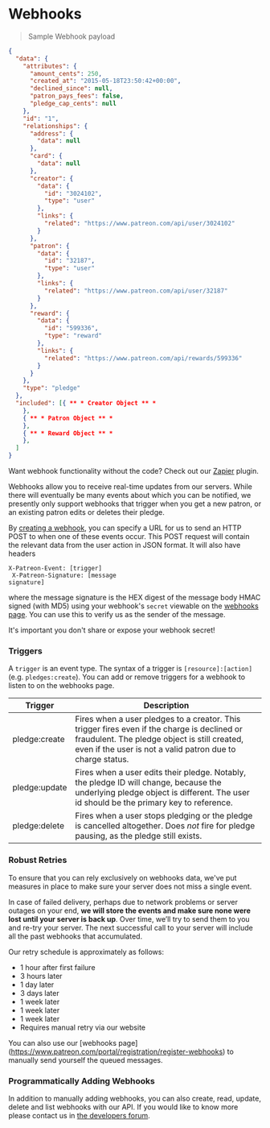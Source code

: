 # Webhooks

> Sample Webhook payload

```json
{
  "data": {
    "attributes": {
      "amount_cents": 250,
      "created_at": "2015-05-18T23:50:42+00:00",
      "declined_since": null,
      "patron_pays_fees": false,
      "pledge_cap_cents": null
    },
    "id": "1",
    "relationships": {
      "address": {
        "data": null
      },
      "card": {
        "data": null
      },
      "creator": {
        "data": {
          "id": "3024102",
          "type": "user"
        },
        "links": {
          "related": "https://www.patreon.com/api/user/3024102"
        }
      },
      "patron": {
        "data": {
          "id": "32187",
          "type": "user"
        },
        "links": {
          "related": "https://www.patreon.com/api/user/32187"
        }
      },
      "reward": {
        "data": {
          "id": "599336",
          "type": "reward"
        },
        "links": {
          "related": "https://www.patreon.com/api/rewards/599336"
        }
      }
    },
    "type": "pledge"
  },
  "included": [{ ** * Creator Object ** *
    },
    { ** * Patron Object ** *
    },
    { ** * Reward Object ** *
    },
  ]
}
```
<aside class="notice">
Want webhook functionality without the code? Check out our <a href="#zapier">Zapier</a> plugin.
</aside>

Webhooks allow you to receive real-time updates from our servers.
While there will eventually be many events about which you can be notified,
we presently only support webhooks that trigger when you get a new patron, or an existing patron edits or deletes their pledge.

By [creating a webhook](https://www.patreon.com/portal/registration/register-webhooks),
you can specify a URL for us to send an HTTP POST to when one of these events occur.
This POST request will contain the relevant data from the user action in JSON format. It will also have headers

<code>X-Patreon-Event: [trigger]<br>
X-Patreon-Signature: [message signature]</code>

where the message signature is the HEX digest of the message body HMAC signed (with MD5)
using your webhook's `secret` viewable on the [webhooks page](https://www.patreon.com/platform/documentation/webhooks).
You can use this to verify us as the sender of the message.

<aside class="warning">
It's important you don't share or expose your webhook secret!
</aside>

### Triggers

A `trigger` is an event type. The syntax of a trigger is `[resource]:[action]` (e.g. `pledges:create`). You can add or remove triggers for a webhook to listen to on the webhooks page.

Trigger | Description
------- | -----------
pledge:create | Fires when a user pledges to a creator. This trigger fires even if the charge is declined or fraudulent. The pledge object is still created, even if the user is not a valid patron due to charge status.
pledge:update | Fires when a user edits their pledge. Notably, the pledge ID will change, because the underlying pledge object is different. The user id should be the primary key to reference.
pledge:delete | Fires when a user stops pledging or the pledge is cancelled altogether. Does _not_ fire for pledge pausing, as the pledge still exists.

### Robust Retries

To ensure that you can rely exclusively on webhooks data, we've put measures in place to make sure your server does not miss a single event. 

In case of failed delivery, perhaps due to network problems or server outages on your end, **we will store the events and make sure none were lost until your server is back up**. Over time, we’ll try to send them to you and re-try your server. The next successful call to your server will include all the past webhooks that accumulated.

Our retry schedule is approximately as follows:

- 1 hour after first failure
- 3 hours later
- 1 day later
- 3 days later
- 1 week later
- 1 week later
- 1 week later
- Requires manual retry via our website

You can also use our [webhooks page] (https://www.patreon.com/portal/registration/register-webhooks) to manually send yourself the queued messages.

### Programmatically Adding Webhooks

In addition to manually adding webhooks, you can also create, read, update, delete and list webhooks with our API. If you would like to know more please contact us in <a href="https://www.patreondevelopers.com/" target="_blank">the developers forum</a>.
